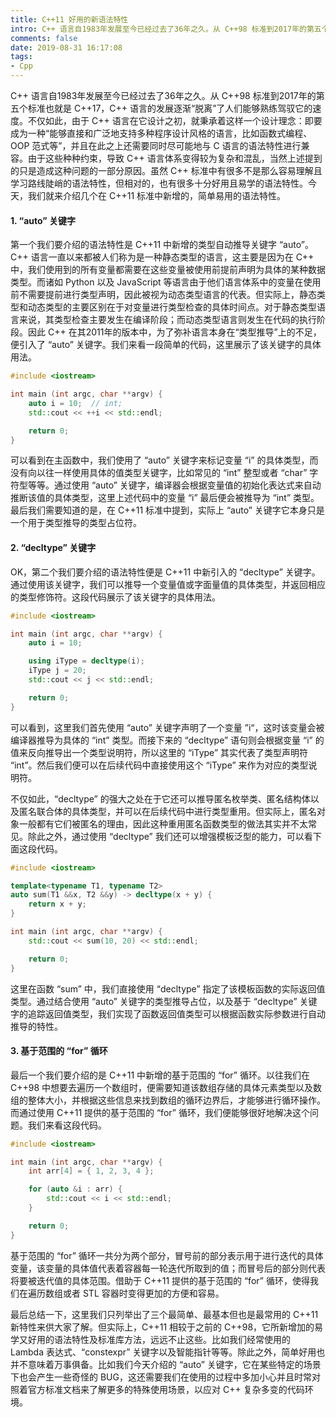 ```yaml
---
title: C++11 好用的新语法特性
intro: C++ 语言自1983年发展至今已经过去了36年之久。从 C++98 标准到2017年的第五个标准也就是 C++17，C++ 语言的发展逐渐“脱离”了人们能够熟练驾驭它的速度。不仅如此，由于 C++ 语言在它设计之初，就秉承着这样一个设计理念：即要成为一种“能够直接和广泛地支持多种程序设计风格的语言，比如函数式编程、OOP 范式等”，并且在此之上还需要同时尽可能地与 C 语言的语法特性进行兼容。由于这些种种约束，导致 C++ 语言体系变得较为复杂和混乱，当然上述提到的只是造成这种问题的一部分原因。虽然 C++ 标准中有很多不是那么容易理解且学习路线陡峭的语法特性，但相对的，也有很多十分好用且易学的语法特性。今天，我们就来介绍几个在 C++11 标准中新增的，简单易用的语法特性。
comments: false
date: 2019-08-31 16:17:08
tags:
- Cpp
---
```


C++ 语言自1983年发展至今已经过去了36年之久。从 C++98 标准到2017年的第五个标准也就是 C++17，C++ 语言的发展逐渐“脱离”了人们能够熟练驾驭它的速度。不仅如此，由于 C++ 语言在它设计之初，就秉承着这样一个设计理念：即要成为一种“能够直接和广泛地支持多种程序设计风格的语言，比如函数式编程、OOP 范式等”，并且在此之上还需要同时尽可能地与 C 语言的语法特性进行兼容。由于这些种种约束，导致 C++ 语言体系变得较为复杂和混乱，当然上述提到的只是造成这种问题的一部分原因。虽然 C++ 标准中有很多不是那么容易理解且学习路线陡峭的语法特性，但相对的，也有很多十分好用且易学的语法特性。今天，我们就来介绍几个在 C++11 标准中新增的，简单易用的语法特性。


#### 1. “auto” 关键字

第一个我们要介绍的语法特性是 C++11 中新增的类型自动推导关键字 “auto”。C++ 语言一直以来都被人们称为是一种静态类型的语言，这主要是因为在 C++ 中，我们使用到的所有变量都需要在这些变量被使用前提前声明为具体的某种数据类型。而诸如 Python 以及 JavaScript 等语言由于他们语言体系中的变量在使用前不需要提前进行类型声明，因此被视为动态类型语言的代表。但实际上，静态类型和动态类型的主要区别在于对变量进行类型检查的具体时间点。对于静态类型语言来说，其类型检查主要发生在编译阶段；而动态类型语言则发生在代码的执行阶段。因此 C++ 在其2011年的版本中，为了弥补语言本身在“类型推导”上的不足，便引入了 “auto” 关键字。我们来看一段简单的代码，这里展示了该关键字的具体用法。

```cpp
#include <iostream>

int main (int argc, char **argv) {
	auto i = 10;  // int;
	std::cout << ++i << std::endl;

	return 0;
}
```

可以看到在主函数中，我们使用了 “auto” 关键字来标记变量 “i” 的具体类型，而没有向以往一样使用具体的值类型关键字，比如常见的 “int” 整型或者 “char” 字符型等等。通过使用 “auto” 关键字，编译器会根据变量值的初始化表达式来自动推断该值的具体类型，这里上述代码中的变量 “i” 最后便会被推导为 “int” 类型。最后我们需要知道的是，在 C++11 标准中提到，实际上 “auto” 关键字它本身只是一个用于类型推导的类型占位符。

#### 2. “decltype” 关键字

OK，第二个我们要介绍的语法特性便是 C++11 中新引入的 “decltype” 关键字。通过使用该关键字，我们可以推导一个变量值或字面量值的具体类型，并返回相应的类型修饰符。这段代码展示了该关键字的具体用法。

```cpp
#include <iostream>

int main (int argc, char **argv) {
	auto i = 10;

	using iType = decltype(i);
	iType j = 20;
	std::cout << j << std::endl;

	return 0;
}
```

可以看到，这里我们首先使用 “auto” 关键字声明了一个变量 ”i“，这时该变量会被编译器推导为具体的 “int” 类型。而接下来的 “decltype” 语句则会根据变量 “i” 的值来反向推导出一个类型说明符，所以这里的 “iType” 其实代表了类型声明符 “int”。然后我们便可以在后续代码中直接使用这个 “iType” 来作为对应的类型说明符。

不仅如此，“decltype” 的强大之处在于它还可以推导匿名枚举类、匿名结构体以及匿名联合体的具体类型，并可以在后续代码中进行类型重用。但实际上，匿名对象一般都有它们被匿名的理由，因此这种重用匿名函数类型的做法其实并不太常见。除此之外，通过使用 “decltype” 我们还可以增强模板泛型的能力，可以看下面这段代码。

```cpp
#include <iostream>

template<typename T1, typename T2>
auto sum(T1 &&x, T2 &&y) -> decltype(x + y) {
	return x + y;
}

int main (int argc, char **argv) {
	std::cout << sum(10, 20) << std::endl;

	return 0;
}
```

这里在函数 “sum” 中，我们直接使用 “decltype” 指定了该模板函数的实际返回值类型。通过结合使用 “auto” 关键字的类型推导占位，以及基于 “decltype” 关键字的追踪返回值类型，我们实现了函数返回值类型可以根据函数实际参数进行自动推导的特性。

#### 3. 基于范围的 “for” 循环

最后一个我们要介绍的是 C++11 中新增的基于范围的 “for” 循环。以往我们在 C++98 中想要去遍历一个数组时，便需要知道该数组存储的具体元素类型以及数组的整体大小，并根据这些信息来找到数组的循环边界后，才能够进行循环操作。而通过使用 C++11 提供的基于范围的 “for” 循环，我们便能够很好地解决这个问题。我们来看这段代码。


```cpp
#include <iostream>

int main (int argc, char **argv) {
	int arr[4] = { 1, 2, 3, 4 };

	for (auto &i : arr) {
		std::cout << i << std::endl;
	}

	return 0;
}
```

基于范围的 “for” 循环一共分为两个部分，冒号前的部分表示用于进行迭代的具体变量，该变量的具体值代表着容器每一轮迭代所取到的值；而冒号后的部分则代表将要被迭代值的具体范围。借助于 C++11 提供的基于范围的 “for” 循环，使得我们在遍历数组或者 STL 容器时变得更加的方便和容易。


最后总结一下，这里我们只列举出了三个最简单、最基本但也是最常用的 C++11 新特性来供大家了解。但实际上，C++11 相较于之前的 C++98，它所新增加的易学又好用的语法特性及标准库方法，远远不止这些。比如我们经常使用的 Lambda 表达式、“constexpr” 关键字以及智能指针等等。除此之外，简单好用也并不意味着万事俱备。比如我们今天介绍的 “auto” 关键字，它在某些特定的场景下也会产生一些奇怪的 BUG，这还需要我们在使用的过程中多加小心并且时常对照着官方标准文档来了解更多的特殊使用场景，以应对 C++ 复杂多变的代码环境。
